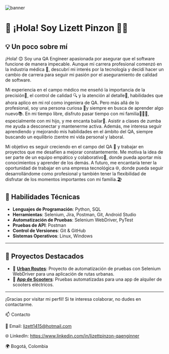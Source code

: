 ![banner](https://imgur.com/yRIHF7vjpeg)
# 👋 ¡Hola! Soy Lizett Pinzon 👩‍💻

## 💡 Un poco sobre mí

¡Hola! 😊 Soy una QA Engineer apasionada por asegurar que el software funcione de manera impecable. Aunque mi carrera profesional comenzó en la industria médica 🏥, descubrí mi interés por la tecnología y decidí hacer un cambio de carrera para seguir mi pasión por el aseguramiento de calidad de software.

Mi experiencia en el campo médico me enseñó la importancia de la precisión🎯, el control de calidad 🔍 y la atención al detalle🧠, habilidades que ahora aplico en mi rol como ingeniera de QA.
Pero más allá de lo profesional, soy una persona curiosa 🧐y siempre en busca de aprender algo nuevo📚. En mi tiempo libre, disfruto pasar tiempo con mi familia👨‍👩‍👦, especialmente con mi hijo, y me encanta bailar💃. Asistir a clases de zumba me ayuda a desconectar y mantenerme activa. Además, me interesa seguir aprendiendo y mejorando mis habilidades en el ámbito del QA, siempre buscando un equilibrio ⚖️entre mi vida personal y laboral.

Mi objetivo es seguir creciendo en el campo del QA 🚀 y trabajar en proyectos que me desafíen a mejorar constantemente. Me motiva la idea de ser parte de un equipo empático y colaborativo🤝, donde pueda aportar mis conocimientos y aprender de los demás. A futuro, me encantaría tener la oportunidad de trabajar en una empresa tecnológica 🌐, donde pueda seguir desarrollándome como profesional y también tener la flexibilidad de disfrutar de los momentos importantes con mi familia.🏖️

## 🚀 Habilidades Técnicas
- **Lenguajes de Programación**: Python, SQL
- **Herramientas**: Selenium, Jira, Postman, Git, Android Studio
- **Automatización de Pruebas**: Selenium WebDriver, PyTest
- **Pruebas de API**: Postman
- **Control de Versiones**: Git & GitHub
- **Sistemas Operativos**: Linux, Windows

---

## 🌟 Proyectos Destacados
- 🚗 **[Urban Routes](https://github.com/tu-usuario/urban-routes)**: Proyecto de automatización de pruebas con Selenium WebDriver para una aplicación de rutas urbanas.
- 🛴 **[App de Scooters](https://github.com/tu-usuario/app-scooters)**: Pruebas automatizadas para una app de alquiler de scooters eléctricos.

---

¡Gracias por visitar mi perfil! Si te interesa colaborar, no dudes en contactarme.


📫 Contacto

📧 Email: lizett1415@hotmail.com

🌐 LinkedIn: https://www.linkedin.com/in/lizettpinzon-qaenginner 

🌍 Bogotá, Colombia
